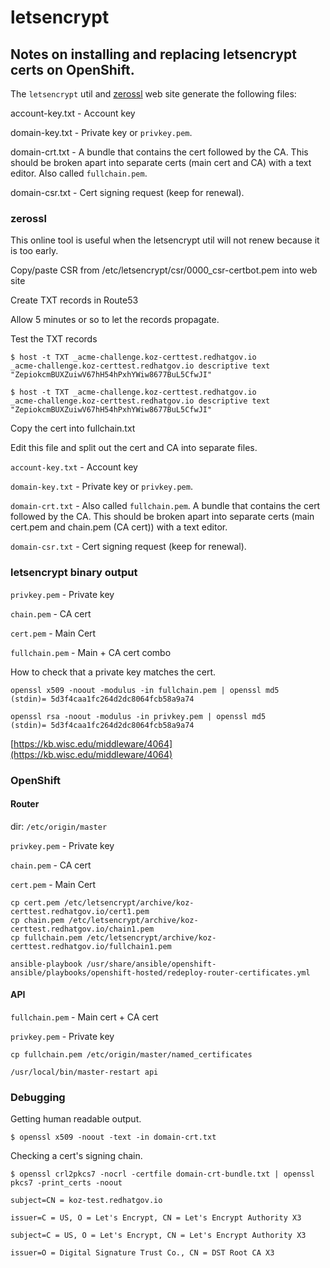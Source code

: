 # letsencrypt

## Notes on installing and replacing letsencrypt certs on OpenShift.

The ```letsencrypt``` util and [zerossl](https://zerossl.com/) web site generate the following files:

account-key.txt - Account key

domain-key.txt - Private key or ```privkey.pem```.

domain-crt.txt - A bundle that contains the cert followed by the CA. This should be broken apart
into separate certs (main cert and CA) with a text editor. Also called ```fullchain.pem```. 

domain-csr.txt - Cert signing request (keep for renewal).

### zerossl

This online tool is useful when the letsencrypt util will not renew because it is too early.

Copy/paste CSR from /etc/letsencrypt/csr/0000_csr-certbot.pem into web site

Create TXT records in Route53

Allow 5 minutes or so to let the records propagate.

Test the TXT records

```
$ host -t TXT _acme-challenge.koz-certtest.redhatgov.io
_acme-challenge.koz-certtest.redhatgov.io descriptive text "ZepiokcmBUXZuiwV67hH54hPxhYWiw8677BuL5CfwJI"

$ host -t TXT _acme-challenge.koz-certtest.redhatgov.io
_acme-challenge.koz-certtest.redhatgov.io descriptive text "ZepiokcmBUXZuiwV67hH54hPxhYWiw8677BuL5CfwJI"
```

Copy the cert into fullchain.txt

Edit this file and split out the cert and CA into separate files.

```account-key.txt``` - Account key

```domain-key.txt``` - Private key or ```privkey.pem```.

```domain-crt.txt``` - Also called ```fullchain.pem```. A bundle that contains the cert followed by the CA. This should be broken apart into separate certs (main cert.pem and chain.pem (CA cert)) with a text editor. 

```domain-csr.txt``` - Cert signing request (keep for renewal).

### letsencrypt binary output

```privkey.pem``` - Private key

```chain.pem``` - CA cert

```cert.pem``` - Main Cert

```fullchain.pem``` - Main + CA cert combo

How to check that a private key matches the cert.

```
openssl x509 -noout -modulus -in fullchain.pem | openssl md5
(stdin)= 5d3f4caa1fc264d2dc8064fcb58a9a74

openssl rsa -noout -modulus -in privkey.pem | openssl md5
(stdin)= 5d3f4caa1fc264d2dc8064fcb58a9a74
```

[https://kb.wisc.edu/middleware/4064](https://kb.wisc.edu/middleware/4064)

### OpenShift

#### Router

dir: ```/etc/origin/master```

```privkey.pem``` - Private key

```chain.pem``` - CA cert

```cert.pem``` - Main Cert

```
cp cert.pem /etc/letsencrypt/archive/koz-certtest.redhatgov.io/cert1.pem
cp chain.pem /etc/letsencrypt/archive/koz-certtest.redhatgov.io/chain1.pem
cp fullchain.pem /etc/letsencrypt/archive/koz-certtest.redhatgov.io/fullchain1.pem

ansible-playbook /usr/share/ansible/openshift-ansible/playbooks/openshift-hosted/redeploy-router-certificates.yml
```

#### API

```fullchain.pem``` - Main cert + CA cert

```privkey.pem``` - Private key

```
cp fullchain.pem /etc/origin/master/named_certificates

/usr/local/bin/master-restart api
```

### Debugging

Getting human readable output.

```
$ openssl x509 -noout -text -in domain-crt.txt 
```

Checking a cert's signing chain.

```
$ openssl crl2pkcs7 -nocrl -certfile domain-crt-bundle.txt | openssl pkcs7 -print_certs -noout

subject=CN = koz-test.redhatgov.io

issuer=C = US, O = Let's Encrypt, CN = Let's Encrypt Authority X3

subject=C = US, O = Let's Encrypt, CN = Let's Encrypt Authority X3

issuer=O = Digital Signature Trust Co., CN = DST Root CA X3
```
